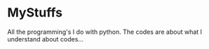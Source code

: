 # MyStuffs
All the programming's I do with python. The codes are about what I understand about codes...
